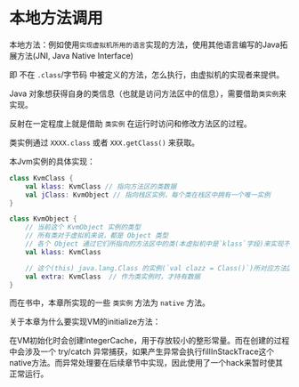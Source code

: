 # 本地方法调用

本地方法：例如使用`实现虚拟机所用的语言`实现的方法，使用其他语言编写的Java拓展方法(JNI, Java Native Interface)

即 不在 `.class`/字节码 中被定义的方法，怎么执行，由虚拟机的实现者来提供。

Java 对象想获得自身的类信息（也就是访问方法区中的信息），需要借助`类实例`来实现。

反射在一定程度上就是借助 `类实例` 在运行时访问和修改方法区的过程。

类实例通过 `XXXX.class` 或者 `XXX.getClass()` 来获取。

本Jvm实例的具体实现：

```kotlin
class KvmClass {
    val klass: KvmClass // 指向方法区的类数据
    val jClass: KvmObject // 指向栈区实例，每个类在栈区中拥有一个唯一实例
}

class KvmObject {
    // 当前这个 KvmObject 实例的类型
    // 所有类对于虚拟机来说，都是 Object 类型
    // 各个 Object 通过它们所指向的方法区中的类(本虚拟机中是`klass`字段)来实现不同的类行为
    val klass: KvmClass

    // 这个(this) java.lang.Class 的实例(`val clazz = Class()`)所对应方法区中的类数据
    val extra: KvmClass  // 作为类实例时，才持有数据
}
```

而在书中，本章所实现的一些 `类实例` 方法为 `native` 方法。

关于本章为什么要实现VM的initialize方法：

在VM初始化时会创建IntegerCache，用于存放较小的整形常量。而在创建的过程中会涉及一个 try/catch
异常捕获，如果产生异常会执行fillInStackTrace这个native方法。而异常处理要在后续章节中实现，因此使用了一个hack来暂时使其正常运行。
